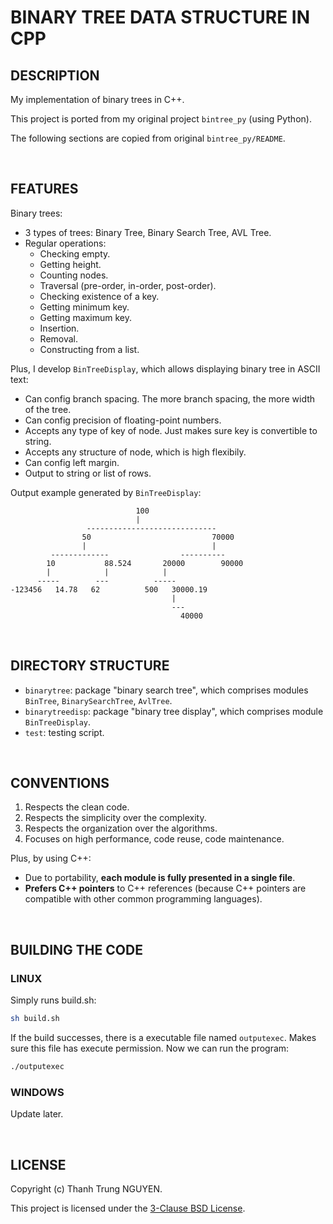 # BINARY TREE DATA STRUCTURE IN CPP

## DESCRIPTION

My implementation of binary trees in C++.

This project is ported from my original project ```bintree_py``` (using Python).

The following sections are copied from original ```bintree_py/README```.

&nbsp;

## FEATURES

Binary trees:

- 3 types of trees: Binary Tree, Binary Search Tree, AVL Tree.
- Regular operations:
  - Checking empty.
  - Getting height.
  - Counting nodes.
  - Traversal (pre-order, in-order, post-order).
  - Checking existence of a key.
  - Getting minimum key.
  - Getting maximum key.
  - Insertion.
  - Removal.
  - Constructing from a list.

Plus, I develop ```BinTreeDisplay```, which allows displaying binary tree in ASCII text:

- Can config branch spacing. The more branch spacing, the more width of the tree.
- Can config precision of floating-point numbers.
- Accepts any type of key of node. Just makes sure key is convertible to string.
- Accepts any structure of node, which is high flexibily.
- Can config left margin.
- Output to string or list of rows.

Output example generated by ```BinTreeDisplay```:

```text
                            100
                            |
                 -----------------------------
                50                           70000
                |                            |
         -------------                ----------
        10           88.524       20000        90000
        |            |            |
      -----        ---          -----
-123456   14.78   62          500   30000.19
                                    |
                                    ---
                                      40000
```

&nbsp;

## DIRECTORY STRUCTURE

- ```binarytree```: package "binary search tree", which comprises modules ```BinTree```, ```BinarySearchTree```, ```AvlTree```.
- ```binarytreedisp```: package "binary tree display", which comprises module ```BinTreeDisplay```.
- ```test```: testing script.

&nbsp;

## CONVENTIONS

1. Respects the clean code.
2. Respects the simplicity over the complexity.
3. Respects the organization over the algorithms.
4. Focuses on high performance, code reuse, code maintenance.

Plus, by using C++:

- Due to portability, **each module is fully presented in a single file**.
- **Prefers C++ pointers** to C++ references (because C++ pointers are compatible with other common programming languages).

&nbsp;

## BUILDING THE CODE

### LINUX

Simply runs build.sh:

```bash
sh build.sh
```

If the build successes, there is a executable file named ```outputexec```. Makes sure this file has execute permission. Now we can run the program:

```bash
./outputexec
```

### WINDOWS

Update later.

&nbsp;

## LICENSE

Copyright (c) Thanh Trung NGUYEN.

This project is licensed under the [3-Clause BSD License](LICENSE.txt).
